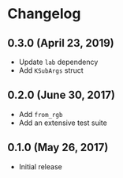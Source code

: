 # Changelog

## 0.3.0 (April 23, 2019)

- Update `lab` dependency
- Add `KSubArgs` struct

## 0.2.0 (June 30, 2017)

- Add `from_rgb`
- Add an extensive test suite

## 0.1.0 (May 26, 2017)

- Initial release
